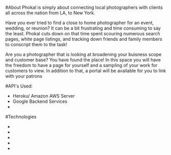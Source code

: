 #About
Phokal is simply about connecting local photographers with clients all across the nation from LA, to New York.

Have you ever tried to find a close to home photographer for an event, wedding, or reunion?
It can be a bit frustrating and time consuming to say the least.
Phokal cuts down on that time spent scouring numerous search pages, white page listings, and tracking down friends and family members to conscript them to the task!

Are you a photographer that is looking at broadening your buisness scope and customer base?
You have found the place!
In this space you will have the freedom to have a page for yourself and a sampling of your work for customers to view.
In addition to that, a portal will be available for you to link with your patrons

#API's Used:
* Heroku/ Amazon AWS Server
* Google Backend Services
* 

#Technologies

* [Angular.js]: https://angularjs.org/
* [Underscore.js]: http://underscorejs.org/
* [Node.js]:  https://nodejs.org/en/
* [Jquery.js]:  https://jquery.com/
* [Bootstrap]: http://getbootstrap.com/
